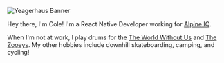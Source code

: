 ![Yeagerhaus Banner](https://github.com/yeagerhaus/yeagerhaus/blob/main/yhbanner2.png?raw=true)

Hey there, I'm Cole!  I'm a React Native Developer working for [Alpine IQ](https://alpineiq.com/).  

When I'm not at work, I play drums for the [The World Without Us](https://open.spotify.com/artist/5R9VthdcrIP3ZkxDTigclm?si=HbUa5Q0DS1Wb6GRIxKYSNw) and [The Zooeys](https://open.spotify.com/artist/3t9TpVDaCUbGOWvRC3YREx?si=JpromleFQbSg5shjWnQxOQ).  My other hobbies include downhill skateboarding, camping, and cycling!

